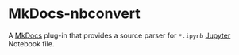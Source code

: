 # MkDocs-nbconvert

A [MkDocs][] plug-in that provides a source parser for `*.ipynb` [Jupyter][] Notebook file.

[MkDocs]: http://www.mkdocs.org/
[Jupyter]: https://jupyter.org/
[nbconvert]: https://nbconvert.readthedocs.io
